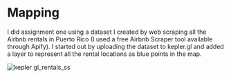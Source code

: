 # Mapping

I did assignment one using a dataset I created by web scraping all the Airbnb rentals in Puerto Rico (I used a free Airbnb Scraper tool available through Apify). I started out by uploading the dataset to kepler.gl and added a layer to represent all the rental locations as blue points in the map. 

![kepler gl_rentals_ss](https://github.com/valarbonies/is578-intro-to-DH/assets/109615094/90cb1d92-bd17-4b32-b0ca-d54aea7b0e3a)
